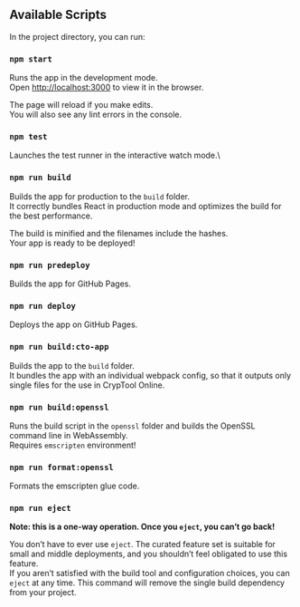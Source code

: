 ## Available Scripts

In the project directory, you can run:

### `npm start`

Runs the app in the development mode.\
Open [http://localhost:3000](http://localhost:3000) to view it in the browser.

The page will reload if you make edits.\
You will also see any lint errors in the console.

### `npm test`

Launches the test runner in the interactive watch mode.\

### `npm run build`

Builds the app for production to the `build` folder.\
It correctly bundles React in production mode and optimizes the build for the best performance.

The build is minified and the filenames include the hashes.\
Your app is ready to be deployed!

### `npm run predeploy`

Builds the app for GitHub Pages.

### `npm run deploy`

Deploys the app on GitHub Pages.

### `npm run build:cto-app`

Builds the app to the `build` folder.\
It bundles the app with an individual webpack config, so that it outputs only single files for the use in CrypTool Online.

### `npm run build:openssl`

Runs the build script in the `openssl` folder and builds the OpenSSL command line in WebAssembly.\
Requires `emscripten` environment!

### `npm run format:openssl`

Formats the emscripten glue code.

### `npm run eject`

**Note: this is a one-way operation. Once you `eject`, you can’t go back!**

You don’t have to ever use `eject`. The curated feature set is suitable for small and middle deployments, and you shouldn’t feel obligated to use this feature.\
If you aren’t satisfied with the build tool and configuration choices, you can `eject` at any time. This command will remove the single build dependency from your project.
